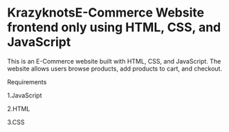 # KrazyknotsE-Commerce Website frontend only using HTML, CSS, and JavaScript

This is an E-Commerce website built with HTML, CSS, and JavaScript. The website allows users browse products, add products to cart, and checkout.

Requirements


1.JavaScript

2.HTML

3.CSS

